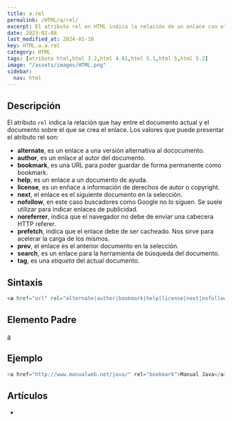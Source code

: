 ```yaml
---
title: a.rel
permalink: /HTML/a/rel/
excerpt: El atributo rel en HTML indica la relación de un enlace con el documento actual. Puede tener valores como "alternate", "author", "bookmark", "help", "license", "next", "nofollow", "noreferrer", "prefetch", "prev", "search" y "tag". Permite enlazar a versiones alternativas, autores, bookmarks, ayuda, licencias, documentos siguientes o anteriores, y más.
date: 2023-02-08
last_modified_at: 2024-01-10
key: HTML.a.a.rel
category: HTML
tags: [atributo html,html 3.2,html 4.01,html 5.1,html 5,html 5.2]
image: "/assets/images/HTML.png"
sidebar:
  nav: html
---
```


## Descripción


El atributo `rel` indica la relación que hay entre el documento actual y el documento sobre el que se crea el enlace. Los valores que puede presentar el atributo rel son:

- **alternate**, es un enlace a una versión alternativa al dococumento.
- **author**, es un enlace al autor del documento.
- **bookmark**, es una URL para poder guardar de forma permanente como bookmark.
- **help**, es un enlace a un documento de ayuda.
- **license**, es un enñace a información de derechos de autor o copyright.
- **next**, el enlace es el siguiente documento en la selección.
- **nofollow**, en este caso buscadores como Google no lo siguen. Se suele utilizar para indicar enlaces de publicidad.
- **noreferrer**, indica que el navegador no debe de enviar una cabecera HTTP referer.
- **prefetch**, indica que el enlace debe de ser cacheado. Nos sirve para acelerar la carga de los mismos.
- **prev**, el enlace es el anterior documento en la selección.
- **search**, es un enlace para la herramienta de búsqueda del documento.
- **tag**, es una _etiqueta_ del actual documento.

## Sintaxis


```html
<a href="url" rel="alternate|author|bookmark|help|license|next|nofollow|noreferrer|prefetch|prev|search|tag">Enlace</a>
```


## Elemento Padre


[a](https://www.w3api.com/HTML/a/)


## Ejemplo


```java
<a href="http://www.manualweb.net/java/" rel="bookmark">Manual Java</a>
```


## Artículos

- 
